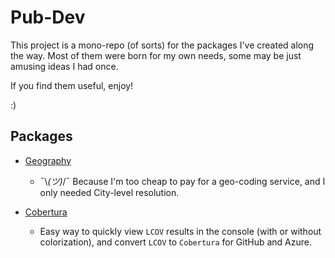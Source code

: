 # Pub-Dev

This project is a mono-repo (of sorts) for the packages I've created along the way. Most of them were born for my own needs, some may be just amusing ideas I had once.

If you find them useful, enjoy!

:)

## Packages

- [Geography](./geography)

  - ¯\\_(ツ)_/¯ Because I'm too cheap to pay for a geo-coding service, and I only needed City-level resolution.

- [Cobertura](./cobertura)
  - Easy way to quickly view `LCOV` results in the console (with or without colorization), and convert `LCOV` to `Cobertura` for GitHub and Azure.
